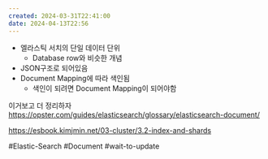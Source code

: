 ```yaml
---
created: 2024-03-31T22:41:00
date: 2024-04-13T22:56
---
```

- 엘라스틱 서치의 단일 데이터 단위
	- Database row와 비슷한 개념
- JSON구조로 되어있음
- Document Mapping에 따라 색인됨
	- 색인이 되려면 Document Mapping이 되어야함



이거보고 더 정리하자
https://opster.com/guides/elasticsearch/glossary/elasticsearch-document/


https://esbook.kimjmin.net/03-cluster/3.2-index-and-shards


#Elastic-Search 
#Document
#wait-to-update 